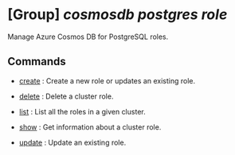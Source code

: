# [Group] _cosmosdb postgres role_

Manage Azure Cosmos DB for PostgreSQL roles.

## Commands

- [create](/Commands/cosmosdb/postgres/role/_create.md)
: Create a new role or updates an existing role.

- [delete](/Commands/cosmosdb/postgres/role/_delete.md)
: Delete a cluster role.

- [list](/Commands/cosmosdb/postgres/role/_list.md)
: List all the roles in a given cluster.

- [show](/Commands/cosmosdb/postgres/role/_show.md)
: Get information about a cluster role.

- [update](/Commands/cosmosdb/postgres/role/_update.md)
: Update an existing role.

